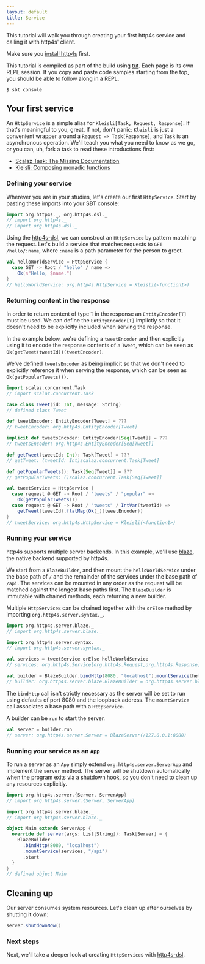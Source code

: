 ```yaml
---
layout: default
title: Service
---
```


This tutorial will walk you through creating your first http4s service
and calling it with http4s' client.

Make sure you [install http4s] first.

This tutorial is compiled as part of the build using [tut].  Each page
is its own REPL session.  If you copy and paste code samples starting
from the top, you should be able to follow along in a REPL.

```
$ sbt console
```

## Your first service

An `HttpService` is a simple alias for
`Kleisli[Task, Request, Response]`.  If that's meaningful to you,
great.  If not, don't panic: `Kleisli` is just a convenient wrapper
around a `Request => Task[Response]`, and `Task` is an asynchronous
operation.  We'll teach you what you need to know as we go, or you
can, uh, fork a task to read these introductions first:

* [Scalaz Task: The Missing Documentation]
* [Kleisli: Composing monadic functions]

### Defining your service

Wherever you are in your studies, let's create our first
`HttpService`.  Start by pasting these imports into your SBT console:

```scala
import org.http4s._, org.http4s.dsl._
// import org.http4s._
// import org.http4s.dsl._
```

Using the [http4s-dsl], we can construct an `HttpService` by pattern
matching the request.  Let's build a service that matches requests to
`GET /hello/:name`, where `:name` is a path parameter for the person to
greet.

```scala
val helloWorldService = HttpService {
  case GET -> Root / "hello" / name =>
    Ok(s"Hello, $name.")
}
// helloWorldService: org.http4s.HttpService = Kleisli(<function1>)
```

### Returning content in the response
In order to return content of type `T` in the response an `EntityEncoder[T]`
must be used. We can define the `EntityEncoder[T]` implictly so that it
doesn't need to be explicitly included when serving the response.

In the example below, we're defining a `tweetEncoder` and then
explicitly using it to encode the response contents of a `Tweet`, which can
be seen as `Ok(getTweet(tweetId))(tweetEncoder)`.

We've defined `tweetsEncoder` as being implicit so that we don't need to explicitly
reference it when serving the response, which can be seen as
`Ok(getPopularTweets())`.

```scala
import scalaz.concurrent.Task
// import scalaz.concurrent.Task

case class Tweet(id: Int, message: String)
// defined class Tweet

def tweetEncoder: EntityEncoder[Tweet] = ???
// tweetEncoder: org.http4s.EntityEncoder[Tweet]

implicit def tweetsEncoder: EntityEncoder[Seq[Tweet]] = ???
// tweetsEncoder: org.http4s.EntityEncoder[Seq[Tweet]]

def getTweet(tweetId: Int): Task[Tweet] = ???
// getTweet: (tweetId: Int)scalaz.concurrent.Task[Tweet]

def getPopularTweets(): Task[Seq[Tweet]] = ???
// getPopularTweets: ()scalaz.concurrent.Task[Seq[Tweet]]

val tweetService = HttpService {
  case request @ GET -> Root / "tweets" / "popular" =>
    Ok(getPopularTweets())
  case request @ GET -> Root / "tweets" / IntVar(tweetId) =>
    getTweet(tweetId).flatMap(Ok(_)(tweetEncoder))
}
// tweetService: org.http4s.HttpService = Kleisli(<function1>)
```

### Running your service

http4s supports multiple server backends.  In this example, we'll use
[blaze], the native backend supported by http4s.

We start from a `BlazeBuilder`, and then mount the `helloWorldService` under
the base path of `/` and the remainder of the services under the base
path of `/api`. The services can be mounted in any order as the request will be
matched against the longest base paths first. The `BlazeBuilder` is immutable
with chained methods, each returning a new builder.

Multiple `HttpService`s can be chained together with the `orElse` method by
importing `org.http4s.server.syntax._`.

```scala
import org.http4s.server.blaze._
// import org.http4s.server.blaze._

import org.http4s.server.syntax._
// import org.http4s.server.syntax._

val services = tweetService orElse helloWorldService
// services: org.http4s.Service[org.http4s.Request,org.http4s.Response] = Kleisli(<function1>)

val builder = BlazeBuilder.bindHttp(8080, "localhost").mountService(helloWorldService, "/").mountService(services, "/api")
// builder: org.http4s.server.blaze.BlazeBuilder = org.http4s.server.blaze.BlazeBuilder@15eeda58
```

The `bindHttp` call isn't strictly necessary as the server will be set to run
using defaults of port 8080 and the loopback address. The `mountService` call
associates a base path with a `HttpService`.

A builder can be `run` to start the server.

```scala
val server = builder.run
// server: org.http4s.server.Server = BlazeServer(/127.0.0.1:8080)
```

### Running your service as an `App`

To run a server as an `App` simply extend
`org.http4s.server.ServerApp` and implement the `server` method. The server
will be shutdown automatically when the program exits via a shutdown hook,
so you don't need to clean up any resources explicitly.

```scala
import org.http4s.server.{Server, ServerApp}
// import org.http4s.server.{Server, ServerApp}

import org.http4s.server.blaze._
// import org.http4s.server.blaze._

object Main extends ServerApp {
  override def server(args: List[String]): Task[Server] = {
    BlazeBuilder
      .bindHttp(8080, "localhost")
      .mountService(services, "/api")
      .start
  }
}
// defined object Main
```

## Cleaning up

Our server consumes system resources. Let's clean up after ourselves by shutting
it down:

```scala
server.shutdownNow()
```

### Next steps

Next, we'll take a deeper look at creating `HttpService`s with
[http4s-dsl].

[blaze]: https://github.com/http4s/blaze
[tut]: https://github.com/tpolecat/tut
[Kleisli: Composing monadic functions]: http://eed3si9n.com/learning-scalaz/Composing+monadic+functions.html
[Scalaz Task: The Missing Documentation]: http://timperrett.com/2014/07/20/scalaz-task-the-missing-documentation/
[http4s-dsl]: dsl.html
[install http4s]: build.html
